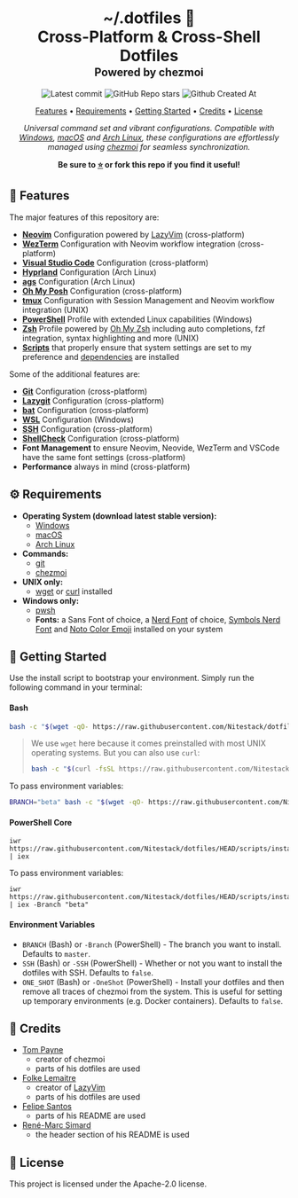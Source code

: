 <div align="center">
<h1>
  ~/.dotfiles&nbsp;📂
  <br/>
  Cross-Platform & Cross-Shell Dotfiles
  <br/>
  <sup>
    <sub>Powered by chezmoi</sub>
  </sup>
</h1>

![Latest commit](https://img.shields.io/github/last-commit/Nitestack/dotfiles?style=for-the-badge)
![GitHub Repo stars](https://img.shields.io/github/stars/Nitestack/dotfiles?style=for-the-badge)
![Github Created At](https://img.shields.io/github/created-at/Nitestack/dotfiles?style=for-the-badge)

[Features](#-features) • [Requirements](#️-requirements) • [Getting Started](#-getting-started) • [Credits](#-credits) • [License](#-license)

_Universal command set and vibrant configurations. Compatible with [Windows](https://microsoft.com/windows), [macOS](https://apple.com/macos) and [Arch Linux](https://archlinux.org), these configurations are effortlessly managed using [chezmoi](https://chezmoi.io) for seamless synchronization._

<p>
  <strong>Be sure to <a href="#" title="star">⭐️</a> or fork this repo if you find it useful!</strong>
</p>
</div>

## 🚀 Features

The major features of this repository are:

- [**Neovim**](home/private_dot_config/exact_nvim) Configuration powered by [LazyVim](https://lazyvim.org) (cross-platform)
- [**WezTerm**](home/private_dot_config/exact_wezterm) Configuration with Neovim workflow integration (cross-platform)
- [**Visual Studio Code**](home/.chezmoitemplates/Code/User) Configuration (cross-platform)
- [**Hyprland**](home/.chezmoitemplates/hyprland) Configuration (Arch Linux)
- [**ags**](home/private_dot_config/ags) Configuration (Arch Linux)
- [**Oh My Posh**](home/private_dot_config/oh-my-posh/config.yml) Configuration (cross-platform)
- [**tmux**](home/private_dot_config/tmux/tmux.conf) Configuration with Session Management and Neovim workflow integration (UNIX)
- [**PowerShell**](home/Documents/PowerShell/Microsoft.PowerShell_profile.ps1.tmpl) Profile with extended Linux capabilities (Windows)
- [**Zsh**](home/dot_zshrc.tmpl) Profile powered by [Oh My Zsh](https://ohmyz.sh) including auto completions, fzf integration, syntax highlighting and more (UNIX)
- [**Scripts**](home/.chezmoiscripts) that properly ensure that system settings are set to my preference and [dependencies](home/.chezmoidata) are installed

Some of the additional features are:

- [**Git**](home/dot_gitconfig.tmpl) Configuration (cross-platform)
- [**Lazygit**](home/.chezmoitemplates/lazygit/config.yml) Configuration (cross-platform)
- [**bat**](home/.chezmoitemplates/bat/config) Configuration (cross-platform)
- [**WSL**](home/dot_wslconfig) Configuration (Windows)
- [**SSH**](home/private_dot_ssh) Configuration (cross-platform)
- [**ShellCheck**](home/dot_shellcheckrc) Configuration (cross-platform)
- **Font Management** to ensure Neovim, Neovide, WezTerm and VSCode have the same font settings (cross-platform)
- **Performance** always in mind (cross-platform)

## ⚙️ Requirements

- **Operating System (download latest stable version):**
  - [Windows](https://microsoft.com/windows)
  - [macOS](https://apple.com/macos)
  - [Arch Linux](https://archlinux.org)
- **Commands:**
  - [git](https://git-scm.com/downloads)
  - [chezmoi](https://chezmoi.io/install)
- **UNIX only:**
  - [wget](https://gnu.org/software/wget) or [curl](https://curl.se/download.html) installed
- **Windows only:**
  - [pwsh](https://learn.microsoft.com/powershell/scripting/install/installing-powershell-on-windows)
  - **Fonts:** a Sans Font of choice, a [Nerd Font](https://nerdfonts.com/font-downloads) of choice, [Symbols Nerd Font](https://nerdfonts.com/font-downloads) and [Noto Color Emoji](https://fonts.google.com/noto) installed on your system

## 🏁 Getting Started

Use the install script to bootstrap your environment. Simply run the following command in your terminal:

#### Bash

```sh
bash -c "$(wget -qO- https://raw.githubusercontent.com/Nitestack/dotfiles/HEAD/scripts/install.sh)"
```

> We use `wget` here because it comes preinstalled with most UNIX operating systems. But you can also use `curl`:
>
> ```sh
> bash -c "$(curl -fsSL https://raw.githubusercontent.com/Nitestack/dotfiles/HEAD/scripts/install.sh)"
> ```

To pass environment variables:

```sh
BRANCH="beta" bash -c "$(wget -qO- https://raw.githubusercontent.com/Nitestack/dotfiles/HEAD/scripts/install.sh)"
```

#### PowerShell Core

```pwsh
iwr https://raw.githubusercontent.com/Nitestack/dotfiles/HEAD/scripts/install.ps1 | iex
```

To pass environment variables:

```pwsh
iwr https://raw.githubusercontent.com/Nitestack/dotfiles/HEAD/scripts/install.ps1 | iex -Branch "beta"
```

#### Environment Variables

- `BRANCH` (Bash) or `-Branch` (PowerShell) - The branch you want to install. Defaults to `master`.
- `SSH` (Bash) or `-SSH` (PowerShell) - Whether or not you want to install the dotfiles with SSH. Defaults to `false`.
- `ONE_SHOT` (Bash) or `-OneShot` (PowerShell) - Install your dotfiles and then remove all traces of chezmoi from the system. This is useful for setting up temporary environments (e.g. Docker containers). Defaults to `false`.

## 🙌 Credits

- [Tom Payne](https://github.com/twpayne)
  - creator of chezmoi
  - parts of his dotfiles are used
- [Folke Lemaitre](https://github.com/folke)
  - creator of [LazyVim](https://github.com/LazyVim/LazyVim)
  - parts of his dotfiles are used
- [Felipe Santos](https://github.com/felipecrs)
  - parts of his README are used
- [René-Marc Simard](https://github.com/renemarc)
  - the header section of his README is used

## 📝 License

This project is licensed under the Apache-2.0 license.
